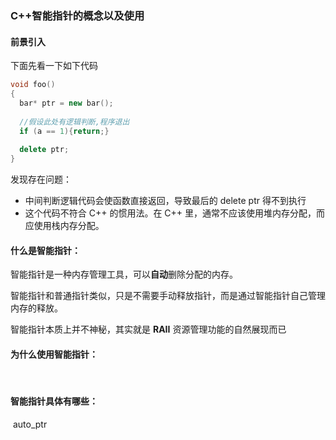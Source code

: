 ### C++智能指针的概念以及使用

#### 前景引入

下面先看一下如下代码

```c++
void foo()
{
  bar* ptr = new bar();
    
  //假设此处有逻辑判断,程序退出
  if (a == 1){return;}
    
  delete ptr;
}
```

发现存在问题：
- 中间判断逻辑代码会使函数直接返回，导致最后的 delete ptr 得不到执行 
- 这个代码不符合 C++ 的惯用法。在 C++ 里，通常不应该使用堆内存分配，而应使用栈内存分配。 

#### 什么是智能指针：

智能指针是一种内存管理工具，可以**自动**删除分配的内存。

智能指针和普通指针类似，只是不需要手动释放指针，而是通过智能指针自己管理内存的释放。 

智能指针本质上并不神秘，其实就是 **RAII** 资源管理功能的自然展现而已 

#### 为什么使用智能指针：

​	

#### 智能指针具体有哪些：

​	auto_ptr

​	

​	

